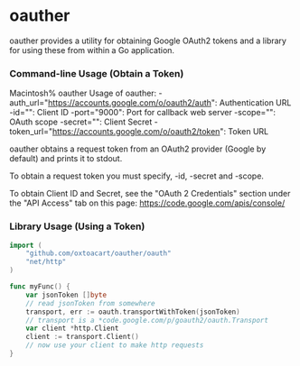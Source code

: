 oauther
=======

oauther provides a utility for obtaining Google OAuth2 tokens and a library for
using these from within a Go application.

### Command-line Usage (Obtain a Token)

Macintosh% oauther
Usage of oauther:
  -auth_url="https://accounts.google.com/o/oauth2/auth": Authentication URL
  -id="": Client ID
  -port="9000": Port for callback web server
  -scope="": OAuth scope
  -secret="": Client Secret
  -token_url="https://accounts.google.com/o/oauth2/token": Token URL

oauther obtains a request token from an OAuth2 provider (Google by default)
and prints it to stdout.

To obtain a request token you must specify, -id, -secret and -scope.

To obtain Client ID and Secret, see the "OAuth 2 Credentials" section under
the "API Access" tab on this page: https://code.google.com/apis/console/

### Library Usage (Using a Token)

```go
import (
    "github.com/oxtoacart/oauther/oauth"
    "net/http"
)

func myFunc() {
    var jsonToken []byte
    // read jsonToken from somewhere
    transport, err := oauth.transportWithToken(jsonToken)
    // transport is a *code.google.com/p/goauth2/oauth.Transport
    var client *http.Client
    client := transport.Client()
    // now use your client to make http requests
}
```


